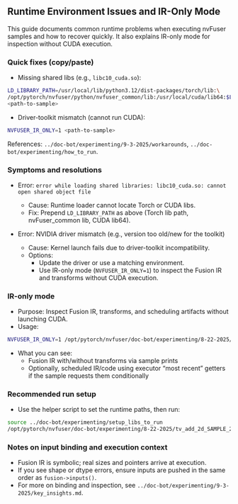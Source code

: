 ## Runtime Environment Issues and IR-Only Mode

This guide documents common runtime problems when executing nvFuser samples and how to recover quickly. It also explains IR-only mode for inspection without CUDA execution.

### Quick fixes (copy/paste)

- Missing shared libs (e.g., `libc10_cuda.so`):
```bash
LD_LIBRARY_PATH=/usr/local/lib/python3.12/dist-packages/torch/lib:\
/opt/pytorch/nvfuser/python/nvfuser_common/lib:/usr/local/cuda/lib64:$LD_LIBRARY_PATH \
<path-to-sample>
```

- Driver-toolkit mismatch (cannot run CUDA):
```bash
NVFUSER_IR_ONLY=1 <path-to-sample>
```

References: `../doc-bot/experimenting/9-3-2025/workarounds`, `../doc-bot/experimenting/how_to_run`.

### Symptoms and resolutions

- Error: `error while loading shared libraries: libc10_cuda.so: cannot open shared object file`
  - Cause: Runtime loader cannot locate Torch or CUDA libs.
  - Fix: Prepend `LD_LIBRARY_PATH` as above (Torch lib path, nvFuser_common lib, CUDA lib64).

- Error: NVIDIA driver mismatch (e.g., version too old/new for the toolkit)
  - Cause: Kernel launch fails due to driver-toolkit incompatibility.
  - Options:
    - Update the driver or use a matching environment.
    - Use IR-only mode (`NVFUSER_IR_ONLY=1`) to inspect the Fusion IR and transforms without CUDA execution.

### IR-only mode

- Purpose: Inspect Fusion IR, transforms, and scheduling artifacts without launching CUDA.
- Usage:
```bash
NVFUSER_IR_ONLY=1 /opt/pytorch/nvfuser/doc-bot/experimenting/8-22-2025/tv_add_2d_SAMPLE_1
```
- What you can see:
  - Fusion IR with/without transforms via sample prints
  - Optionally, scheduled IR/code using executor “most recent” getters if the sample requests them conditionally

### Recommended run setup

- Use the helper script to set the runtime paths, then run:
```bash
source ../doc-bot/experimenting/setup_libs_to_run
/opt/pytorch/nvfuser/doc-bot/experimenting/8-22-2025/tv_add_2d_SAMPLE_2
```

### Notes on input binding and execution context

- Fusion IR is symbolic; real sizes and pointers arrive at execution.
- If you see shape or dtype errors, ensure inputs are pushed in the same order as `fusion->inputs()`.
- For more on binding and inspection, see `../doc-bot/experimenting/9-3-2025/key_insights.md`.


